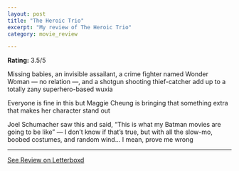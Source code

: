 ```yaml
---
layout: post
title: "The Heroic Trio"
excerpt: "My review of The Heroic Trio"
category: movie_review

---
```


**Rating:** 3.5/5

Missing babies, an invisible assailant, a crime fighter named Wonder Woman — no relation —, and a shotgun shooting thief-catcher add up to a totally zany superhero-based wuxia

Everyone is fine in this but Maggie Cheung is bringing that something extra that makes her character stand out

Joel Schumacher saw this and said, “This is what my Batman movies are going to be like” — I don’t know if that’s true, but with all the slow-mo, boobed costumes, and random wind… I mean, prove me wrong

<hr>

[See Review on Letterboxd](https://boxd.it/3Z8OdD)
